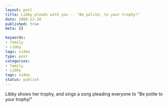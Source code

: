 ```yaml
--- 
layout: post
title: Libby pleads with you -- "Be polite, to your trophy!"
date: 2008-12-20
published: true
meta: {}

keywords: 
- family
- Libby
tags: video
type: post
categories: 
- family
- Libby
tags: video
status: publish
---
```



Libby shows her trophy, and sings a song pleading everyone to "Be polite to your trophy!"

  



  <div class="wlWriterSmartContent" style="padding-right: 0px;padding-left: 0px;float: none;padding-bottom: 0px;margin: 0px;padding-top: 0px"></div>
